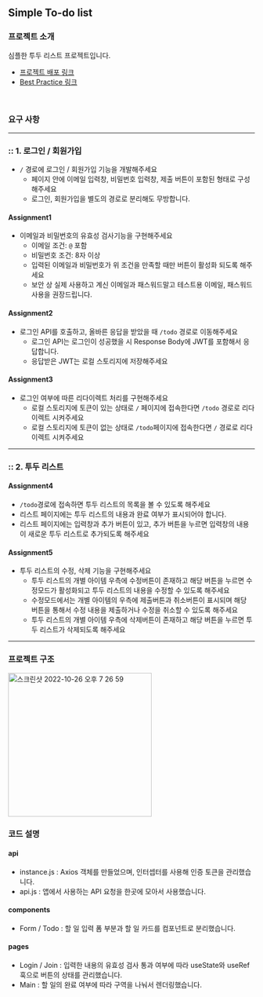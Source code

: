 ## Simple To-do list

### 프로젝트 소개
심플한 투두 리스트 프로젝트입니다.
- [프로젝트 배포 링크](https://todo-list-omega-smoky.vercel.app/)
- [Best Practice 링크](https://github.com/preonboarding-FE-6team/week1-1)
<br>

### 요구 사항

---

### :: 1. 로그인 / 회원가입

- `/` 경로에 로그인 / 회원가입 기능을 개발해주세요
  - 페이지 안에 이메일 입력창, 비밀번호 입력창, 제출 버튼이 포함된 형태로 구성해주세요
  - 로그인, 회원가입을 별도의 경로로 분리해도 무방합니다.

#### Assignment1

- 이메일과 비밀번호의 유효성 검사기능을 구현해주세요
  - 이메일 조건: `@` 포함
  - 비밀번호 조건: 8자 이상
  - 입력된 이메일과 비밀번호가 위 조건을 만족할 때만 버튼이 활성화 되도록 해주세요
  - 보안 상 실제 사용하고 계신 이메일과 패스워드말고 테스트용 이메일, 패스워드 사용을 권장드립니다.

#### Assignment2

- 로그인 API를 호출하고, 올바른 응답을 받았을 때 `/todo` 경로로 이동해주세요
  - 로그인 API는 로그인이 성공했을 시 Response Body에 JWT를 포함해서 응답합니다.
  - 응답받은 JWT는 로컬 스토리지에 저장해주세요

#### Assignment3

- 로그인 여부에 따른 리다이렉트 처리를 구현해주세요
  - 로컬 스토리지에 토큰이 있는 상태로 `/` 페이지에 접속한다면 `/todo` 경로로 리다이렉트 시켜주세요
  - 로컬 스토리지에 토큰이 없는 상태로 `/todo`페이지에 접속한다면 `/` 경로로 리다이렉트 시켜주세요

---

### :: 2. 투두 리스트

#### Assignment4

- `/todo`경로에 접속하면 투두 리스트의 목록을 볼 수 있도록 해주세요
- 리스트 페이지에는 투두 리스트의 내용과 완료 여부가 표시되어야 합니다.
- 리스트 페이지에는 입력창과 추가 버튼이 있고, 추가 버튼을 누르면 입력창의 내용이 새로운 투두 리스트로 추가되도록 해주세요

#### Assignment5

- 투두 리스트의 수정, 삭제 기능을 구현해주세요
  - 투두 리스트의 개별 아이템 우측에 수정버튼이 존재하고 해당 버튼을 누르면 수정모드가 활성화되고 투두 리스트의 내용을 수정할 수 있도록 해주세요
  - 수정모드에서는 개별 아이템의 우측에 제출버튼과 취소버튼이 표시되며 해당 버튼을 통해서 수정 내용을 제출하거나 수정을 취소할 수 있도록 해주세요
  - 투두 리스트의 개별 아이템 우측에 삭제버튼이 존재하고 해당 버튼을 누르면 투두 리스트가 삭제되도록 해주세요

---

### 프로젝트 구조
<img width="293" alt="스크린샷 2022-10-26 오후 7 26 59" src="https://user-images.githubusercontent.com/73919235/198084918-269f1673-10d5-4d6a-85b8-44b6b51c447f.png">

### 코드 설명
#### api
- instance.js : Axios 객체를 만들었으며, 인터셉터를 사용해 인증 토큰을 관리했습니다.
- api.js : 앱에서 사용하는 API 요청을 한곳에 모아서 사용했습니다.

#### components
- Form / Todo : 할 일 입력 폼 부분과 할 일 카드를 컴포넌트로 분리했습니다.

#### pages
- Login / Join : 입력한 내용의 유효성 검사 통과 여부에 따라 useState와 useRef 훅으로 버튼의 상태를 관리했습니다.
- Main : 할 일의 완료 여부에 따라 구역을 나눠서 렌더링했습니다.
<br>
